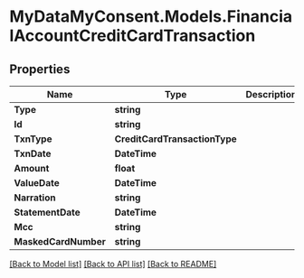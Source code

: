 # MyDataMyConsent.Models.FinancialAccountCreditCardTransaction

## Properties

Name | Type | Description | Notes
------------ | ------------- | ------------- | -------------
**Type** | **string** |  | 
**Id** | **string** |  | 
**TxnType** | **CreditCardTransactionType** |  | 
**TxnDate** | **DateTime** |  | 
**Amount** | **float** |  | 
**ValueDate** | **DateTime** |  | 
**Narration** | **string** |  | 
**StatementDate** | **DateTime** |  | 
**Mcc** | **string** |  | 
**MaskedCardNumber** | **string** |  | 

[[Back to Model list]](../README.md#documentation-for-models) [[Back to API list]](../README.md#documentation-for-api-endpoints) [[Back to README]](../README.md)

